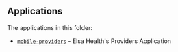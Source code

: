 ## Applications

The applications in this folder:

-   [`mobile-providers`](/apps/mobile-providers/) - Elsa Health's Providers Application
